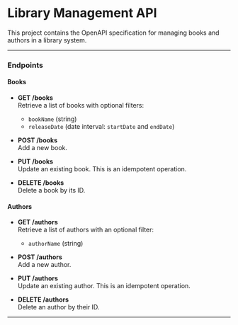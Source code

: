 # Library Management API

This project contains the OpenAPI specification for managing books and authors in a library system.  

---


### Endpoints
#### Books
- **GET /books**  
  Retrieve a list of books with optional filters:  
  - `bookName` (string)  
  - `releaseDate` (date interval: `startDate` and `endDate`)  

- **POST /books**  
  Add a new book.  

- **PUT /books**  
  Update an existing book. This is an idempotent operation.  

- **DELETE /books**  
  Delete a book by its ID.  

#### Authors
- **GET /authors**  
  Retrieve a list of authors with an optional filter:  
  - `authorName` (string)  

- **POST /authors**  
  Add a new author.  

- **PUT /authors**  
  Update an existing author. This is an idempotent operation.  

- **DELETE /authors**  
  Delete an author by their ID.  

---
